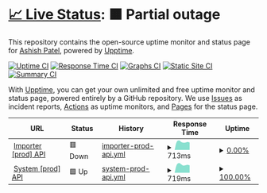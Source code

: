 # [📈 Live Status](https://status.ashish.me): <!--live status--> **🟧 Partial outage**

This repository contains the open-source uptime monitor and status page for [Ashish Patel](https://ashish.me), powered by [Upptime](https://github.com/upptime/upptime).

[![Uptime CI](https://github.com/koj-co/upptime/workflows/Uptime%20CI/badge.svg)](https://github.com/koj-co/upptime/actions?query=workflow%3A%22Uptime+CI%22)
[![Response Time CI](https://github.com/koj-co/upptime/workflows/Response%20Time%20CI/badge.svg)](https://github.com/koj-co/upptime/actions?query=workflow%3A%22Response+Time+CI%22)
[![Graphs CI](https://github.com/koj-co/upptime/workflows/Graphs%20CI/badge.svg)](https://github.com/koj-co/upptime/actions?query=workflow%3A%22Graphs+CI%22)
[![Static Site CI](https://github.com/koj-co/upptime/workflows/Static%20Site%20CI/badge.svg)](https://github.com/koj-co/upptime/actions?query=workflow%3A%22Static+Site+CI%22)
[![Summary CI](https://github.com/koj-co/upptime/workflows/Summary%20CI/badge.svg)](https://github.com/koj-co/upptime/actions?query=workflow%3A%22Summary+CI%22)

With [Upptime](https://upptime.js.org), you can get your own unlimited and free uptime monitor and status page, powered entirely by a GitHub repository. We use [Issues](https://github.com/ashishdotme/status.ashish.me/issues) as incident reports, [Actions](https://github.com/ashishdotme/status.ashish.me/actions) as uptime monitors, and [Pages](https://status.ashish.me) for the status page.

<!--start: status pages-->
<!-- This summary is generated by Upptime (https://github.com/upptime/upptime) -->
<!-- Do not edit this manually, your changes will be overwritten -->
<!-- prettier-ignore -->
| URL | Status | History | Response Time | Uptime |
| --- | ------ | ------- | ------------- | ------ |
| <img alt="" src="https://icons.duckduckgo.com/ip3/importerapi.prod.ashish.me.ico" height="13"> [Importer [prod] API](https://importerapi.prod.ashish.me/) | 🟥 Down | [importer-prod-api.yml](https://github.com/ashishdotme/status.ashish.me/commits/HEAD/history/importer-prod-api.yml) | <details><summary><img alt="Response time graph" src="./graphs/importer-prod-api/response-time-week.png" height="20"> 713ms</summary><br><a href="https://status.ashish.me/history/importer-prod-api"><img alt="Response time 705" src="https://img.shields.io/endpoint?url=https%3A%2F%2Fraw.githubusercontent.com%2Fashishdotme%2Fstatus.ashish.me%2FHEAD%2Fapi%2Fimporter-prod-api%2Fresponse-time.json"></a><br><a href="https://status.ashish.me/history/importer-prod-api"><img alt="24-hour response time 667" src="https://img.shields.io/endpoint?url=https%3A%2F%2Fraw.githubusercontent.com%2Fashishdotme%2Fstatus.ashish.me%2FHEAD%2Fapi%2Fimporter-prod-api%2Fresponse-time-day.json"></a><br><a href="https://status.ashish.me/history/importer-prod-api"><img alt="7-day response time 713" src="https://img.shields.io/endpoint?url=https%3A%2F%2Fraw.githubusercontent.com%2Fashishdotme%2Fstatus.ashish.me%2FHEAD%2Fapi%2Fimporter-prod-api%2Fresponse-time-week.json"></a><br><a href="https://status.ashish.me/history/importer-prod-api"><img alt="30-day response time 716" src="https://img.shields.io/endpoint?url=https%3A%2F%2Fraw.githubusercontent.com%2Fashishdotme%2Fstatus.ashish.me%2FHEAD%2Fapi%2Fimporter-prod-api%2Fresponse-time-month.json"></a><br><a href="https://status.ashish.me/history/importer-prod-api"><img alt="1-year response time 705" src="https://img.shields.io/endpoint?url=https%3A%2F%2Fraw.githubusercontent.com%2Fashishdotme%2Fstatus.ashish.me%2FHEAD%2Fapi%2Fimporter-prod-api%2Fresponse-time-year.json"></a></details> | <details><summary><a href="https://status.ashish.me/history/importer-prod-api">0.00%</a></summary><a href="https://status.ashish.me/history/importer-prod-api"><img alt="All-time uptime 22.41%" src="https://img.shields.io/endpoint?url=https%3A%2F%2Fraw.githubusercontent.com%2Fashishdotme%2Fstatus.ashish.me%2FHEAD%2Fapi%2Fimporter-prod-api%2Fuptime.json"></a><br><a href="https://status.ashish.me/history/importer-prod-api"><img alt="24-hour uptime 0.00%" src="https://img.shields.io/endpoint?url=https%3A%2F%2Fraw.githubusercontent.com%2Fashishdotme%2Fstatus.ashish.me%2FHEAD%2Fapi%2Fimporter-prod-api%2Fuptime-day.json"></a><br><a href="https://status.ashish.me/history/importer-prod-api"><img alt="7-day uptime 0.00%" src="https://img.shields.io/endpoint?url=https%3A%2F%2Fraw.githubusercontent.com%2Fashishdotme%2Fstatus.ashish.me%2FHEAD%2Fapi%2Fimporter-prod-api%2Fuptime-week.json"></a><br><a href="https://status.ashish.me/history/importer-prod-api"><img alt="30-day uptime 0.00%" src="https://img.shields.io/endpoint?url=https%3A%2F%2Fraw.githubusercontent.com%2Fashishdotme%2Fstatus.ashish.me%2FHEAD%2Fapi%2Fimporter-prod-api%2Fuptime-month.json"></a><br><a href="https://status.ashish.me/history/importer-prod-api"><img alt="1-year uptime 15.82%" src="https://img.shields.io/endpoint?url=https%3A%2F%2Fraw.githubusercontent.com%2Fashishdotme%2Fstatus.ashish.me%2FHEAD%2Fapi%2Fimporter-prod-api%2Fuptime-year.json"></a></details>
| <img alt="" src="https://icons.duckduckgo.com/ip3/systemapi.prod.ashish.me.ico" height="13"> [System [prod] API](https://systemapi.prod.ashish.me/) | 🟩 Up | [system-prod-api.yml](https://github.com/ashishdotme/status.ashish.me/commits/HEAD/history/system-prod-api.yml) | <details><summary><img alt="Response time graph" src="./graphs/system-prod-api/response-time-week.png" height="20"> 719ms</summary><br><a href="https://status.ashish.me/history/system-prod-api"><img alt="Response time 703" src="https://img.shields.io/endpoint?url=https%3A%2F%2Fraw.githubusercontent.com%2Fashishdotme%2Fstatus.ashish.me%2FHEAD%2Fapi%2Fsystem-prod-api%2Fresponse-time.json"></a><br><a href="https://status.ashish.me/history/system-prod-api"><img alt="24-hour response time 666" src="https://img.shields.io/endpoint?url=https%3A%2F%2Fraw.githubusercontent.com%2Fashishdotme%2Fstatus.ashish.me%2FHEAD%2Fapi%2Fsystem-prod-api%2Fresponse-time-day.json"></a><br><a href="https://status.ashish.me/history/system-prod-api"><img alt="7-day response time 719" src="https://img.shields.io/endpoint?url=https%3A%2F%2Fraw.githubusercontent.com%2Fashishdotme%2Fstatus.ashish.me%2FHEAD%2Fapi%2Fsystem-prod-api%2Fresponse-time-week.json"></a><br><a href="https://status.ashish.me/history/system-prod-api"><img alt="30-day response time 725" src="https://img.shields.io/endpoint?url=https%3A%2F%2Fraw.githubusercontent.com%2Fashishdotme%2Fstatus.ashish.me%2FHEAD%2Fapi%2Fsystem-prod-api%2Fresponse-time-month.json"></a><br><a href="https://status.ashish.me/history/system-prod-api"><img alt="1-year response time 704" src="https://img.shields.io/endpoint?url=https%3A%2F%2Fraw.githubusercontent.com%2Fashishdotme%2Fstatus.ashish.me%2FHEAD%2Fapi%2Fsystem-prod-api%2Fresponse-time-year.json"></a></details> | <details><summary><a href="https://status.ashish.me/history/system-prod-api">100.00%</a></summary><a href="https://status.ashish.me/history/system-prod-api"><img alt="All-time uptime 96.30%" src="https://img.shields.io/endpoint?url=https%3A%2F%2Fraw.githubusercontent.com%2Fashishdotme%2Fstatus.ashish.me%2FHEAD%2Fapi%2Fsystem-prod-api%2Fuptime.json"></a><br><a href="https://status.ashish.me/history/system-prod-api"><img alt="24-hour uptime 100.00%" src="https://img.shields.io/endpoint?url=https%3A%2F%2Fraw.githubusercontent.com%2Fashishdotme%2Fstatus.ashish.me%2FHEAD%2Fapi%2Fsystem-prod-api%2Fuptime-day.json"></a><br><a href="https://status.ashish.me/history/system-prod-api"><img alt="7-day uptime 100.00%" src="https://img.shields.io/endpoint?url=https%3A%2F%2Fraw.githubusercontent.com%2Fashishdotme%2Fstatus.ashish.me%2FHEAD%2Fapi%2Fsystem-prod-api%2Fuptime-week.json"></a><br><a href="https://status.ashish.me/history/system-prod-api"><img alt="30-day uptime 100.00%" src="https://img.shields.io/endpoint?url=https%3A%2F%2Fraw.githubusercontent.com%2Fashishdotme%2Fstatus.ashish.me%2FHEAD%2Fapi%2Fsystem-prod-api%2Fuptime-month.json"></a><br><a href="https://status.ashish.me/history/system-prod-api"><img alt="1-year uptime 95.98%" src="https://img.shields.io/endpoint?url=https%3A%2F%2Fraw.githubusercontent.com%2Fashishdotme%2Fstatus.ashish.me%2FHEAD%2Fapi%2Fsystem-prod-api%2Fuptime-year.json"></a></details>

<!--end: status pages-->
